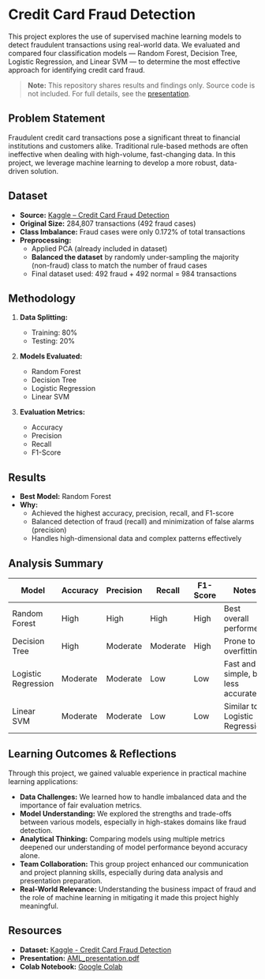 
# Credit Card Fraud Detection

This project explores the use of supervised machine learning models to detect fraudulent transactions using real-world data. We evaluated and compared four classification models — Random Forest, Decision Tree, Logistic Regression, and Linear SVM — to determine the most effective approach for identifying credit card fraud.

> **Note:** This repository shares results and findings only. Source code is not included. For full details, see the [presentation](AML_presentation.pdf).

## Problem Statement

Fraudulent credit card transactions pose a significant threat to financial institutions and customers alike. Traditional rule-based methods are often ineffective when dealing with high-volume, fast-changing data. In this project, we leverage machine learning to develop a more robust, data-driven solution.

## Dataset

- **Source:** [Kaggle – Credit Card Fraud Detection](https://www.kaggle.com/mlg-ulb/creditcardfraud)
- **Original Size:** 284,807 transactions (492 fraud cases)
- **Class Imbalance:** Fraud cases were only 0.172% of total transactions
- **Preprocessing:**
  - Applied PCA (already included in dataset)
  - **Balanced the dataset** by randomly under-sampling the majority (non-fraud) class to match the number of fraud cases
  - Final dataset used: 492 fraud + 492 normal = 984 transactions

## Methodology

1. **Data Splitting:**  
   - Training: 80%  
   - Testing: 20%

2. **Models Evaluated:**
   - Random Forest
   - Decision Tree
   - Logistic Regression
   - Linear SVM

3. **Evaluation Metrics:**
   - Accuracy
   - Precision
   - Recall
   - F1-Score

## Results

- **Best Model:** Random Forest
- **Why:** 
  - Achieved the highest accuracy, precision, recall, and F1-score
  - Balanced detection of fraud (recall) and minimization of false alarms (precision)
  - Handles high-dimensional data and complex patterns effectively

## Analysis Summary

| Model              | Accuracy | Precision | Recall | F1-Score | Notes                              |
|-------------------|----------|-----------|--------|----------|------------------------------------|
| Random Forest      | High     | High      | High   | High     | Best overall performer             |
| Decision Tree      | High     | Moderate  | Moderate | High   | Prone to overfitting               |
| Logistic Regression| Moderate | Moderate  | Low    | Low      | Fast and simple, but less accurate |
| Linear SVM         | Moderate | Moderate  | Low    | Low      | Similar to Logistic Regression     |

## Learning Outcomes & Reflections

Through this project, we gained valuable experience in practical machine learning applications:

- **Data Challenges:** We learned how to handle imbalanced data and the importance of fair evaluation metrics.
- **Model Understanding:** We explored the strengths and trade-offs between various models, especially in high-stakes domains like fraud detection.
- **Analytical Thinking:** Comparing models using multiple metrics deepened our understanding of model performance beyond accuracy alone.
- **Team Collaboration:** This group project enhanced our communication and project planning skills, especially during data analysis and presentation preparation.
- **Real-World Relevance:** Understanding the business impact of fraud and the role of machine learning in mitigating it made this project highly meaningful.


## Resources

- **Dataset:** [Kaggle - Credit Card Fraud Detection](https://www.kaggle.com/mlg-ulb/creditcardfraud)  
- **Presentation:** [AML_presentation.pdf](AML_presentation.pdf)  
- **Colab Notebook:** [Google Colab](https://colab.research.google.com/drive/12EsqYHfzYgZaUUWLNTWTroR_oQEXhc56?usp=sharing)
